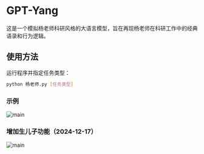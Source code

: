 # GPT-Yang

这是一个模拟杨老师科研风格的大语言模型，旨在再现杨老师在科研工作中的经典语录和行为逻辑。

## 使用方法

运行程序并指定任务类型：

```bash
python 杨老师.py [任务类型]
```


### 示例

![main](main.gif)

### 增加生儿子功能（2024-12-17）

![main](born_son.gif)

